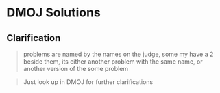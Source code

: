 # DMOJ Solutions

## Clarification
> problems are named by the names on the judge, some my have a 2 beside them, 
its either another problem with the same name, or another version of the some problem

> Just look up in DMOJ for further clarifications
